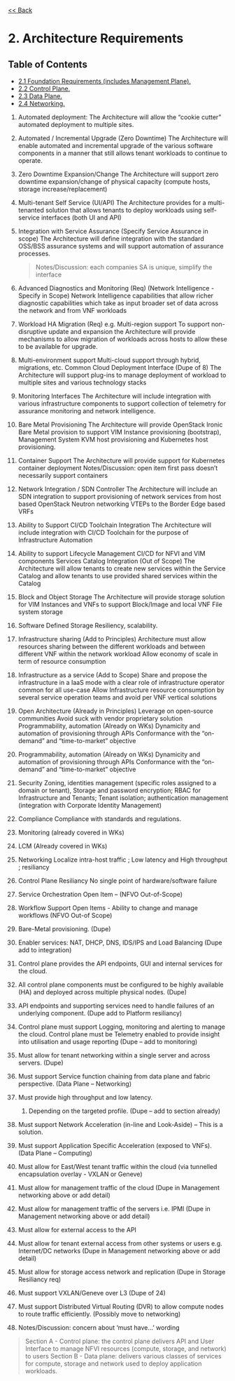 [<< Back](../../ref_arch)

# 2. Architecture Requirements

## Table of Contents
* [2.1 Foundation Requirements (includes Management Plane).](#2.1)
* [2.2 Control Plane.](#2.2)
* [2.3 Data Plane.](#2.3)
* [2.4 Networking.](#2.4)


1. Automated deployment: The Architecture will allow the “cookie cutter” automated deployment to multiple sites.
1. Automated / Incremental Upgrade (Zero Downtime) 
	The Architecture will enable automated and incremental upgrade of the various software components in a manner that still allows tenant workloads to continue to operate.
1.	Zero Downtime Expansion/Change 
	The Architecture  will support zero downtime expansion/change of physical capacity (compute hosts, storage increase/replacement)
1.	Multi-tenant Self Service (UI/API)
	The Architecture provides for a multi-tenanted solution that allows tenants to deploy workloads using self-service interfaces (both UI and API)
1.	Integration with Service Assurance (Specify Service Assurance in scope)
	The Architecture will define integration with the standard OSS/BSS assurance systems and will support automation of assurance processes.
    >Notes/Discussion: each companies SA is unique, simplify the interface
1.	Advanced Diagnostics and Monitoring (Req) (Network Intelligence - Specify in Scope)
	Network Intelligence capabilities that allow richer diagnostic capabilities which take as input broader set of data across the network and from VNF workloads
1.	Workload HA Migration (Req)
    e.g. Multi-region support
	To support non-disruptive update and expansion the Architecture will provide mechanisms to allow migration of workloads across hosts to allow these to be available for upgrade.
1.	Multi-environment support	Multi-cloud support through hybrid, migrations, etc.
Common Cloud Deployment Interface (Dupe of 8)	The Architecture will  support plug-ins to manage deployment of workload to multiple sites and various technology stacks
1.	Monitoring Interfaces	The Architecture will include integration with various infrastructure components to support collection of telemetry for assurance monitoring and network intelligence.
1.	Bare Metal Provisioning 	The Architecture will provide OpenStack Ironic Bare Metal provision to support VIM Instance provisioning (bootstrap), Management System KVM host provisioning and Kubernetes host provisioning.
1.	Container Support	The Architecture will provide support for Kubernetes container deployment 
Notes/Discussion: open item first pass doesn’t necessarily support containers
1.	Network Integration / SDN Controller	The Architecture will include an SDN integration  to support provisioning of network services from host based OpenStack Neutron networking VTEPs to the Border Edge based VRFs
1.	Ability to Support CI/CD Toolchain Integration	The Architecture will include integration with CI/CD Toolchain for the purpose of Infrastructure Automation
1.	Ability to support Lifecycle Management	CI/CD for NFVI and VIM components
Services Catalog Integration (Out of Scope)	The Architecture will allow tenants to create new services within the Service Catalog and allow tenants to use provided shared services within the Catalog
1.	Block and Object Storage	The Architecture will provide storage solution for VIM Instances and VNFs to support Block/Image and local VNF File system storage
1.	Software Defined Storage	Resiliency, scalability.

1. Infrastructure sharing (Add to Principles)	Architecture must allow resources sharing between the different workloads and between different VNF within the network workload	Allow economy of scale in term of resource consumption

1. Infrastructure as a service (Add to Scope)	Share and propose the infrastructure in a IaaS mode with a clear role of infrastructure operator common for all use-case	Allow Infrastructure resource consumption by several service operation teams and avoid per VNF vertical solutions

1. Open Architecture (Already in Principles)	Leverage on open-source communities 	Avoid suck with vendor proprietary solution
Programmability, automation (Already on WKs)	Dynamicity and automation of provisioning through APIs	Conformance with the “on-demand” and “time-to-market” objective

1. Programmability, automation (Already on WKs)	Dynamicity and automation of provisioning through APIs	Conformance with the “on-demand” and “time-to-market” objective

1.	Security	Zoning, identities management (specific roles assigned to a domain or tenant), Storage and password encryption; RBAC for Infrastructure and Tenants; Tenant isolation; authentication management (integration with Corporate Identity Management)
1.	Compliance	Compliance with standards and regulations.

1. Monitoring (already covered in WKs)

1. LCM (Already covered in WKs)

1.	Networking	Localize intra-host traffic ; Low latency and High throughput ; resiliancy 
1.	Control Plane Resiliancy	No single point of hardware/software failure

1. Service Orchestration 	Open Item – (NFVO Out-of-Scope)
1. Workflow Support	Open Items - Ability to change and manage workflows (NFVO Out-of Scope)


1. Bare-Metal provisioning. (Dupe)
1. Enabler services: NAT, DHCP, DNS, IDS/IPS and Load Balancing (Dupe add to integration)

1. Control plane provides the API endpoints, GUI and internal services for the cloud. 
1. All control plane components must be configured to be highly available (HA) and deployed across multiple physical nodes. (Dupe)
1. API endpoints and supporting services need to handle failures of an underlying component. (Dupe add to Platform resiliancy)
1. Control plane must support Logging, monitoring and alerting to manage the cloud. Control plane must be Telemetry enabled to provide insight into utilisation and usage reporting (Dupe – add to monitoring)

1. Must allow for tenant networking within a single server and across servers. (Dupe)
1. Must support Service function chaining from data plane and fabric perspective. (Data Plane – Networking) 
1. Must provide high throughput and low latency. 
    1. Depending on the targeted profile. (Dupe – add to section already) 
1. Must support Network Acceleration (in-line and Look-Aside) – This is a solution.
1. Must support Application Specific Acceleration (exposed to VNFs). (Data Plane – Computing) 

1. Must allow for East/West tenant traffic within the cloud (via tunnelled encapsulation overlay - VXLAN or Geneve)
1. Must allow for management traffic of the cloud (Dupe in Management networking above or add detail)
1. Must allow for management traffic of the servers     i.e. IPMI (Dupe in Management networking above or add detail)
1. Must allow for external access to the API 
1. Must allow for tenant external access from other systems or users e.g. Internet/DC networks (Dupe in Management networking above or add detail)
1. Must allow for storage access network and replication (Dupe in Storage Resiliancy req)
1. Must support VXLAN/Geneve over L3 (Dupe of 24)
1. Must support Distributed Virtual Routing (DVR) to allow compute nodes to route traffic efficiently. (Possibly move to networking)
1. Notes/Discussion: concern about ‘must have…’ wording

>Section A - Control plane: the control plane delivers API and User Interface to manage NFVI resources (compute, storage, and network) to users
Section B - Data plane: delivers various classes of services for compute, storage and network used to deploy application workloads.